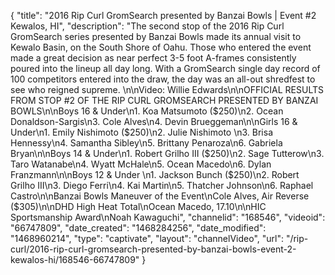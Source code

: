 {
    "title": "2016 Rip Curl GromSearch presented by Banzai Bowls | Event #2 Kewalos, HI",
    "description": "The second stop of the 2016 Rip Curl GromSearch series presented by Banzai Bowls made its annual visit to Kewalo Basin, on the South Shore of Oahu.  Those who entered the event made a great decision as near perfect 3-5 foot A-frames consistently poured into the lineup all day long. With a GromSearch single day record of 100 competitors entered into the draw, the day was an all-out shredfest to see who reigned supreme. \n\nVideo: Willie Edwards\n\nOFFICIAL RESULTS FROM STOP #2 OF THE RIP CURL GROMSEARCH PRESENTED BY BANZAI BOWLS\n\nBoys 16 & Under\n1. Koa Matsumoto ($250)\n2. Ocean Donaldson-Sargis\n3. Cole Alves\n4. Devin Brueggeman\n\nGirls 16 & Under\n1. Emily Nishimoto ($250)\n2. Julie Nishimoto \n3. Brisa Hennessy\n4. Samantha Sibley\n5. Brittany Penaroza\n6. Gabriela Bryan\n\nBoys 14 & Under\n1. Robert Grilho III ($250)\n2. Sage Tutterow\n3. Taro Watanabe\n4. Wyatt McHale\n5. Ocean Macedo\n6. Dylan Franzmann\n\nBoys 12 & Under \n1. Jackson Bunch ($250)\n2. Robert Grilho III\n3. Diego Ferri\n4. Kai Martin\n5. Thatcher Johnson\n6. Raphael Castro\n\nBanzai Bowls Maneuver of the Event\nCole Alves, Air Reverse ($305)\n\nDHD High Heat Total\nOcean Macedo, 17.10\n\nHIC Sportsmanship Award\nNoah Kawaguchi",
    "channelid": "168546",
    "videoid": "66747809",
    "date_created": "1468284256",
    "date_modified": "1468960214",
    "type": "captivate",
    "layout": "channelVideo",
    "url": "\/rip-curl\/2016-rip-curl-gromsearch-presented-by-banzai-bowls-event-2-kewalos-hi\/168546-66747809"
}